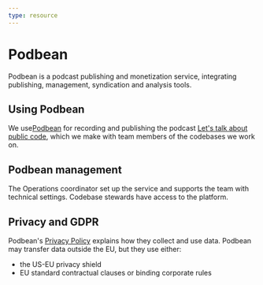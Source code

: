 ```yaml
---
type: resource
---
```


# Podbean

Podbean is a podcast publishing and monetization service, integrating publishing, management, syndication and analysis tools.

## Using Podbean

We use[Podbean](https://www.podbean.com/) for recording and publishing the podcast [Let's talk about public code](https://podcast.publiccode.net/), which we make with team members of the codebases we work on.

## Podbean management

The Operations coordinator set up the service and supports the team with technical settings. Codebase stewards have access to the platform.

## Privacy and GDPR

Podbean's [Privacy Policy](https://www.podbean.com/privacy) explains how they collect and use data. Podbean may transfer data outside the EU, but they use either:

* the US-EU privacy shield
* EU standard contractual clauses or binding corporate rules

